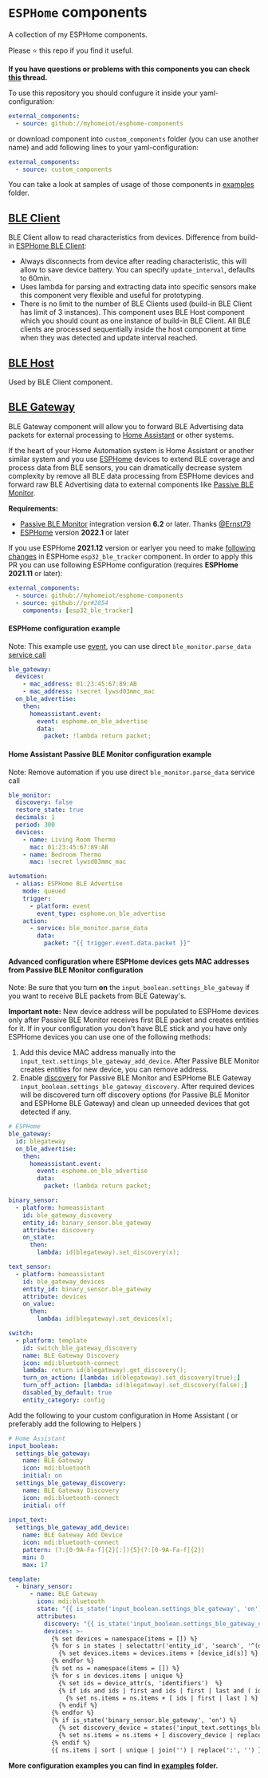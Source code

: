 # `ESPHome` components

A collection of my ESPHome components.

Please ⭐️ this repo if you find it useful.

**If you have questions or problems with this components you can check [this](https://community.home-assistant.io/t/esphome-ble-gateway-and-other-ble-components/367935) thread.**

To use this repository you should confugure it inside your yaml-configuration:
```yaml
external_components:
  - source: github://myhomeiot/esphome-components
```

or download component into `custom_components` folder (you can use another name) and add following lines to your yaml-configuration:
```yaml
external_components:
  - source: custom_components
```

You can take a look at samples of usage of those components in [examples](examples) folder.

## [BLE Client](components/myhomeiot_ble_client)
BLE Client allow to read characteristics from devices.
Difference from build-in [ESPHome BLE Client](https://esphome.io/components/sensor/ble_client.html):
- Always disconnects from device after reading characteristic, this will allow to save device battery. You can specify `update_interval`, defaults to 60min.
- Uses lambda for parsing and extracting data into specific sensors make this component very flexible and useful for prototyping.
- There is no limit to the number of BLE Clients used (build-in BLE Client has limit of 3 instances). This component uses BLE Host component which you should count as one instance of build-in BLE Client. All BLE clients are processed sequentially inside the host component at time when they was detected and update interval reached.

## [BLE Host](components/myhomeiot_ble_host)
Used by BLE Client component.

## [BLE Gateway](components/ble_gateway)
BLE Gateway component will allow you to forward BLE Advertising data packets for external processing to [Home Assistant](https://www.home-assistant.io) or other systems.

If the heart of your Home Automation system is Home Assistant or another similar system and you use [ESPHome](https://esphome.io) devices to extend BLE coverage and process data from BLE sensors, you can dramatically decrease system complexity by remove all BLE data processing from ESPHome devices and forward raw BLE Advertising data to external components like [Passive BLE Monitor](https://github.com/custom-components/ble_monitor).

**Requirements:**
- [Passive BLE Monitor](https://github.com/custom-components/ble_monitor) integration version **6.2** or later. Thanks [@Ernst79](https://github.com/Ernst79)
- [ESPHome](https://esphome.io) version **2022.1** or later

If you use ESPHome **2021.12** version or earlyer you need to make [following changes](https://github.com/esphome/esphome/pull/2854) in ESPHome `esp32_ble_tracker` component.
In order to apply this PR you can use following ESPHome configuration (requires **ESPHome 2021.11** or later):
```yaml
external_components:
  - source: github://myhomeiot/esphome-components
  - source: github://pr#2854
    components: [esp32_ble_tracker]
```

#### ESPHome configuration example
Note: This example use [event](https://esphome.io/components/api.html#homeassistant-event-action), you can use direct `ble_monitor.parse_data` [service call](https://esphome.io/components/api.html#homeassistant-service-action)
```yaml
ble_gateway:
  devices:
    - mac_address: 01:23:45:67:89:AB
    - mac_address: !secret lywsd03mmc_mac
  on_ble_advertise:
    then:
      homeassistant.event:
        event: esphome.on_ble_advertise
        data:
          packet: !lambda return packet;
```

#### Home Assistant Passive BLE Monitor configuration example
Note: Remove automation if you use direct `ble_monitor.parse_data` service call
```yaml
ble_monitor:
  discovery: false
  restore_state: true
  decimals: 1
  period: 300
  devices:
    - name: Living Room Thermo
      mac: 01:23:45:67:89:AB
    - name: Bedroom Thermo
      mac: !secret lywsd03mmc_mac

automation:
  - alias: ESPHome BLE Advertise
    mode: queued
    trigger:
      - platform: event
        event_type: esphome.on_ble_advertise
    action:
      - service: ble_monitor.parse_data
        data:
          packet: "{{ trigger.event.data.packet }}"
```

#### Advanced configuration where ESPHome devices gets MAC addresses from Passive BLE Monitor configuration
Note: Be sure that you turn **on** the `input_boolean.settings_ble_gateway` if you want to receive BLE packets from BLE Gateway's.

**Important note:** New device address will be populated to ESPHome devices only after Passive BLE Monitor receives first BLE packet and creates entities for it. If in your configuration you don't have BLE stick and you have only ESPHome devices you can use one of the following methods:
1. Add this device MAC address manually into the `input_text.settings_ble_gateway_add_device`. After Passive BLE Monitor creates entities for new device, you can remove address.
2. Enable [discovery](https://custom-components.github.io/ble_monitor/configuration_params#discovery) for Passive BLE Monitor and ESPHome BLE Gateway `input_boolean.settings_ble_gateway_discovery`. After required devices will be discovered turn off discovery options (for Passive BLE Monitor and ESPHome BLE Gateway) and clean up unneeded devices that got detected if any.

```yaml
# ESPHome
ble_gateway:
  id: blegateway
  on_ble_advertise:
    then:
      homeassistant.event:
        event: esphome.on_ble_advertise
        data:
          packet: !lambda return packet;

binary_sensor:
  - platform: homeassistant
    id: ble_gateway_discovery
    entity_id: binary_sensor.ble_gateway
    attribute: discovery
    on_state:
      then:
        lambda: id(blegateway).set_discovery(x);

text_sensor:
  - platform: homeassistant
    id: ble_gateway_devices
    entity_id: binary_sensor.ble_gateway
    attribute: devices
    on_value:
      then:
        lambda: id(blegateway).set_devices(x);

switch:
  - platform: template
    id: switch_ble_gateway_discovery
    name: BLE Gateway Discovery
    icon: mdi:bluetooth-connect
    lambda: return id(blegateway).get_discovery();
    turn_on_action: [lambda: id(blegateway).set_discovery(true);]
    turn_off_action: [lambda: id(blegateway).set_discovery(false);]
    disabled_by_default: true
    entity_category: config
```

Add the following to your custom configuration in Home Assistant ( or preferably add the following to Helpers )

```yaml
# Home Assistant
input_boolean:
  settings_ble_gateway:
    name: BLE Gateway
    icon: mdi:bluetooth
    initial: on
  settings_ble_gateway_discovery:
    name: BLE Gateway Discovery
    icon: mdi:bluetooth-connect
    initial: off
    
input_text:
  settings_ble_gateway_add_device:
    name: BLE Gateway Add Device
    icon: mdi:bluetooth-connect
    pattern: (?:[0-9A-Fa-f]{2}[:]){5}(?:[0-9A-Fa-f]{2})
    min: 0
    max: 17

template:
  - binary_sensor:
      - name: BLE Gateway
        icon: mdi:bluetooth
        state: "{{ is_state('input_boolean.settings_ble_gateway', 'on') }}"
        attributes:
          discovery: "{{ is_state('input_boolean.settings_ble_gateway_discovery', 'on') }}"
          devices: >-
            {% set devices = namespace(items = []) %}
            {% for s in states | selectattr('entity_id', 'search', '^(device_tracker|sensor).ble_') | map(attribute='entity_id') %}
              {% set devices.items = devices.items + [device_id(s)] %}
            {% endfor %}
            {% set ns = namespace(items = []) %}
            {% for s in devices.items | unique %}
              {% set ids = device_attr(s, 'identifiers')  %}
              {% if ids and ids | first and ids | first | last and ( ids | first | last | length == 17 ) and ( ids | first | last ) is match('(?:[0-9A-Fa-f]{2}[:]){5}(?:[0-9A-Fa-f]{2})', ignorecase=False) %}
                {% set ns.items = ns.items + [ ids | first | last ] %}
              {% endif %}
            {% endfor %}
            {% if is_state('binary_sensor.ble_gateway', 'on') %}
              {% set discovery_device = states('input_text.settings_ble_gateway_add_device') %}
              {% set ns.items = ns.items + [ discovery_device | replace(':', '') | trim ] if discovery_device | length == 17 and discovery_device is match('(?:[0-9A-Fa-f]{2}[:]){5}(?:[0-9A-Fa-f]{2})', ignorecase=False)  %}
            {% endif %}
            {{ ns.items | sort | unique | join('') | replace(':', '') }}
```

**More configuration examples you can find in [examples](examples) folder.**
